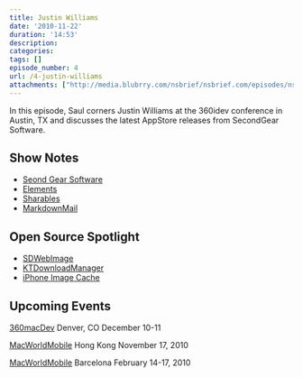 ```yaml
---
title: Justin Williams
date: '2010-11-22'
duration: '14:53'
description:
categories:
tags: []
episode_number: 4
url: /4-justin-williams
attachments: ["http://media.blubrry.com/nsbrief/nsbrief.com/episodes/nsbrief_4_justin_williams.mp3"]
---
```


In this episode, Saul corners Justin Williams at the 360idev conference in Austin, TX and discusses the latest AppStore releases from SecondGear Software.

## Show Notes
- [Seond Gear Software](http://www.secondgearsoftware.com)
- [Elements](http://www.secondgearsoftware.com/elements)
- [Sharables](http://www.secondgearsoftware.com/sharables)
- [MarkdownMail](http://www.secondgearsoftware.com/markdownmail%EF%BB%BF)

## Open Source Spotlight
- [SDWebImage](http://github.com/rs/SDWebImage)
- [KTDownloadManager](http://github.com/kirbyt/KTDownloadManager)
- [iPhone Image Cache](http://kosmaczewski.net/projects/iphone-image-cache/)

## Upcoming Events
[360macDev](http://360macdev.com/) Denver, CO December 10-11

[MacWorldMobile](http://macworldmobile.com/) Hong Kong November 17, 2010

[MacWorldMobile](http://macworldmobile.com/) Barcelona February 14-17, 2010
